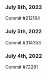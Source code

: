 ### July 8th, 2022

Commit #212164

### July 5th, 2022

Commit #314353


### July 4th, 2022

Commit #72281
